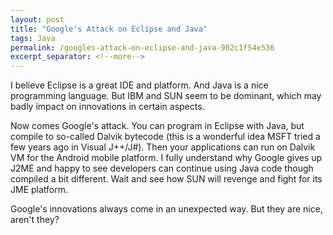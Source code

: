 ```yaml
---
layout: post
title: "Google's Attack on Eclipse and Java"
tags: Java
permalink: /googles-attack-on-eclipse-and-java-982c1f54e536
excerpt_separator: <!--more-->
---
```

I believe Eclipse is a great IDE and platform. And Java is a nice programming language. But IBM and SUN seem to be dominant, which may badly impact on innovations in certain aspects.

Now comes Google's attack. You can program in Eclipse with Java, but compile to so-called Dalvik bytecode (this is a wonderful idea MSFT tried a few years ago in Visual J++/J#). Then your applications can run on Dalvik VM for the Android mobile platform. I fully understand why Google gives up J2ME and happy to see developers can continue using Java code though compiled a bit different. Wait and see how SUN will revenge and fight for its JME platform.

Google's innovations always come in an unexpected way. But they are nice, aren't they?
<!--more-->
